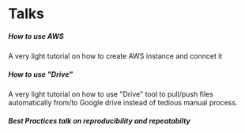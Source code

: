 # Talks 


##### How to use AWS

A very light tutorial on how to create AWS instance and conncet it 

##### How to use "Drive"

A very light tutorial on how to use "Drive" tool to pull/push files automatically from/to Google drive instead of tedious manual process. 
  

##### Best Practices talk on reproducibility and repeatabilty 




